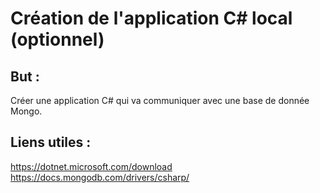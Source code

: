 # Création de l'application C# local (optionnel)

## But :
Créer une application C# qui va communiquer avec une base de donnée Mongo.

## Liens utiles :
https://dotnet.microsoft.com/download
https://docs.mongodb.com/drivers/csharp/

